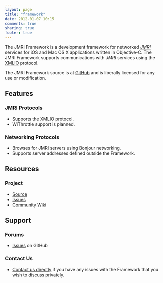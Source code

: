 ```yaml
---
layout: page
title: "framework"
date: 2012-01-07 10:15
comments: true
sharing: true
footer: true
---
```

The JMRI Framework is a development framework for networked _[JMRI](http://jmri.org)_ services for iOS and Mac OS X applications written in Objective-C. The JMRI Framework supports communications with _JMRI_ services using the [XMLIO](http://jmri.org/help/en/html/web/XMLIO.shtml) protocol.

The JMRI Framework source is at [GitHub](https://github.com/rhwood/JMRI-Framework) and is liberally licensed for any use or modification.

## Features
### JMRI Protocols
- Supports the XMLIO protocol.
- WiThrottle support is planned.
### Networking Protocols
- Browses for JMRI servers using Bonjour networking.
- Supports server addresses defined outside the Framework.
## Resources
### Project
- [Source](https://github.com/rhwood/JMRI-Framework)
- [Issues](https://github.com/rhwood/JMRI-Framework/issues)
- [Community Wiki](https://github.com/rhwood/JMRI-Framework/wiki) 
## Support
### Forums
- [Issues](https://github.com/rhwood/JMRI-Framework/issues) on GitHub
### Contact Us
- [Contact us directly](/contact/) if you have any issues with the Framework that you wish to discuss privately.
